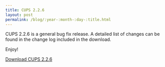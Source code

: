 ```yaml
---
title: CUPS 2.2.6
layout: post
permalink: /blog/:year-:month-:day-:title.html
---
```


CUPS 2.2.6 is a general bug fix release. A detailed list of changes can be found in the change log included in the download.

Enjoy!

<a class="btn btn-default" href="https://github.com/apple/cups/releases/tag/v2.2.6">Download CUPS 2.2.6</a>

